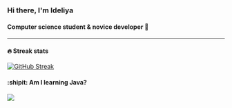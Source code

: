 ### Hi there, I'm Ideliya
#### Computer science student & novice developer 🌱
---
#### 🔥 Streak stats
[![GitHub Streak](https://streak-stats.demolab.com?user=idelsaf&theme=onedark&hide_border=true&date_format=j%20M%5B%20Y%5D)](https://git.io/streak-stats)
<br>
#### :shipit: Am I learning Java?
![](https://github-profile-summary-cards.vercel.app/api/cards/most-commit-language?username=idelsaf&theme=dark)
